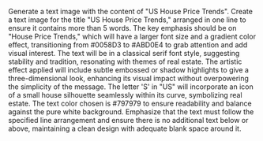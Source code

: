 Generate a text image with the content of "US House Price Trends". Create a text image for the title "US House Price Trends," arranged in one line to ensure it contains more than 5 words. The key emphasis should be on "House Price Trends," which will have a larger font size and a gradient color effect, transitioning from #0058D3 to #ABD0E4 to grab attention and add visual interest. The text will be in a classical serif font style, suggesting stability and tradition, resonating with themes of real estate. The artistic effect applied will include subtle embossed or shadow highlights to give a three-dimensional look, enhancing its visual impact without overpowering the simplicity of the message. The letter 'S' in "US" will incorporate an icon of a small house silhouette seamlessly within its curve, symbolizing real estate. The text color chosen is #797979 to ensure readability and balance against the pure white background. Emphasize that the text must follow the specified line arrangement and ensure there is no additional text below or above, maintaining a clean design with adequate blank space around it.